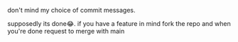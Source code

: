don't mind my choice of commit messages.

supposedly its done😂.
if you have a feature in mind fork the repo and when you're done request to merge with main 
